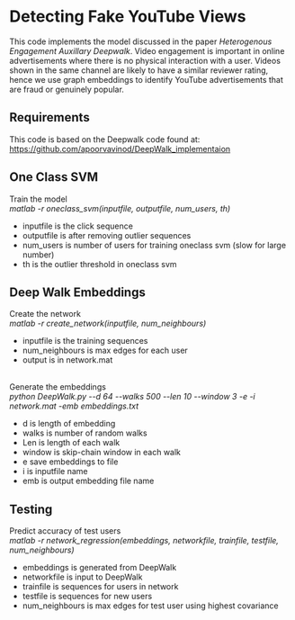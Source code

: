 Detecting Fake YouTube Views
===
This code implements the model discussed in the paper _Heterogenous Engagement Auxillary Deepwalk_. Video engagement is important in online advertisements where there is no physical interaction with a user. Videos shown in the same channel are likely to have a similar reviewer rating, hence we use graph embeddings to identify YouTube advertisements that are fraud or genuinely popular. 

Requirements
---
This code is based on the Deepwalk code found at:
https://github.com/apoorvavinod/DeepWalk_implementaion

One Class SVM 
---
Train the model<br>
*matlab -r oneclass_svm(inputfile, outputfile, num_users, th)*
- inputfile is the click sequence
- outputfile is after removing outlier sequences
- num_users is number of users for training oneclass svm (slow for large number)
- th is the outlier threshold in oneclass svm



Deep Walk Embeddings
---
Create the network<br>
*matlab -r create_network(inputfile, num_neighbours)*
- inputfile is the training sequences
- num_neighbours is max edges for each user
- output is in network.mat<br><br>

Generate the embeddings<br>
*python DeepWalk.py --d 64 --walks 500 --len 10 --window 3 -e -i network.mat -emb embeddings.txt*
- d is length of embedding
- walks is number of random walks
- Len is length of each walk
- window is skip-chain window in each walk
- e save embeddings to file
- i is inputfile name
- emb is output embedding file name<br>

Testing
---
Predict accuracy of test users<br>
*matlab -r network_regression(embeddings, networkfile, trainfile, testfile, num_neighbours)*
- embeddings is generated from DeepWalk
- networkfile is input to DeepWalk
- trainfile is sequences for users in network
- testfile is sequences for new users
- num_neighbours is max edges for test user using highest covariance





